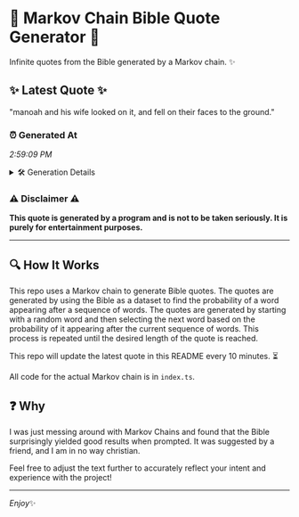 # 📖 Markov Chain Bible Quote Generator 📖

Infinite quotes from the Bible generated by a Markov chain. ✨

## ✨ Latest Quote ✨
"manoah and his wife looked on it, and fell on their faces to the ground."

### ⏰ Generated At
*2:59:09 PM*

<details>
    <summary>🛠️ Generation Details</summary>
    <p>
        <strong>🌱 Seed:</strong> manoah<br>
        <strong>🔄 Iterations:</strong> 14<br>
        <strong>📜 Context History:</strong><br>[ manoah ]: and<br>[ manoah, and ]: his<br>[ manoah, and, his ]: wife<br>[ manoah, and, his, wife ]: looked<br>[ manoah, and, his, wife, looked ]: on<br>[ manoah, and, his, wife, looked, on ]: it,<br>[ and, his, wife, looked, on, it, ]: and<br>[ his, wife, looked, on, it,, and ]: fell<br>[ wife, looked, on, it,, and, fell ]: on<br>[ looked, on, it,, and, fell, on ]: their<br>[ on, it,, and, fell, on, their ]: faces<br>[ it,, and, fell, on, their, faces ]: to<br>[ and, fell, on, their, faces, to ]: the<br>[ fell, on, their, faces, to, the ]: ground.<br>
    </p>
</details>

### ⚠️ Disclaimer ⚠️
**This quote is generated by a program and is not to be taken seriously. It is purely for entertainment purposes.**

---

## 🔍 How It Works

This repo uses a Markov chain to generate Bible quotes. The quotes are generated by using the Bible as a dataset to find the probability of a word appearing after a sequence of words. The quotes are generated by starting with a random word and then selecting the next word based on the probability of it appearing after the current sequence of words. This process is repeated until the desired length of the quote is reached.

This repo will update the latest quote in this README every 10 minutes. ⏳

All code for the actual Markov chain is in `index.ts`.

## ❓ Why

I was just messing around with Markov Chains and found that the Bible surprisingly yielded good results when prompted. 
It was suggested by a friend, and I am in no way christian.

Feel free to adjust the text further to accurately reflect your intent and experience with the project!

---

*Enjoy*✨
